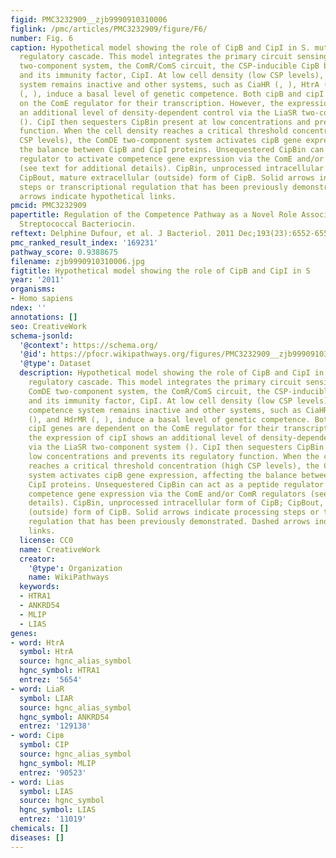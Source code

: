 ```yaml
---
figid: PMC3232909__zjb9990910310006
figlink: /pmc/articles/PMC3232909/figure/F6/
number: Fig. 6
caption: Hypothetical model showing the role of CipB and CipI in S. mutans competence
  regulatory cascade. This model integrates the primary circuit sensing CSP, the ComDE
  two-component system, the ComR/ComS circuit, the CSP-inducible CipB bacteriocin,
  and its immunity factor, CipI. At low cell density (low CSP levels), the major competence
  system remains inactive and other systems, such as CiaHR (, ), HtrA (), and HdrMR
  (, ), induce a basal level of genetic competence. Both cipB and cipI genes are dependent
  on the ComE regulator for their transcription. However, the expression of cipI shows
  an additional level of density-dependent control via the LiaSR two-component system
  (). CipI then sequesters CipBin present at low concentrations and prevents its regulatory
  function. When the cell density reaches a critical threshold concentration (high
  CSP levels), the ComDE two-component system activates cipB gene expression, affecting
  the balance between CipB and CipI proteins. Unsequestered CipBin can act as a peptide
  regulator to activate competence gene expression via the ComE and/or ComR regulators
  (see text for additional details). CipBin, unprocessed intracellular form of CipB;
  CipBout, mature extracellular (outside) form of CipB. Solid arrows indicate processing
  steps or transcriptional regulation that has been previously demonstrated. Dashed
  arrows indicate hypothetical links.
pmcid: PMC3232909
papertitle: Regulation of the Competence Pathway as a Novel Role Associated with a
  Streptococcal Bacteriocin.
reftext: Delphine Dufour, et al. J Bacteriol. 2011 Dec;193(23):6552-6559.
pmc_ranked_result_index: '169231'
pathway_score: 0.9388675
filename: zjb9990910310006.jpg
figtitle: Hypothetical model showing the role of CipB and CipI in S
year: '2011'
organisms:
- Homo sapiens
ndex: ''
annotations: []
seo: CreativeWork
schema-jsonld:
  '@context': https://schema.org/
  '@id': https://pfocr.wikipathways.org/figures/PMC3232909__zjb9990910310006.html
  '@type': Dataset
  description: Hypothetical model showing the role of CipB and CipI in S. mutans competence
    regulatory cascade. This model integrates the primary circuit sensing CSP, the
    ComDE two-component system, the ComR/ComS circuit, the CSP-inducible CipB bacteriocin,
    and its immunity factor, CipI. At low cell density (low CSP levels), the major
    competence system remains inactive and other systems, such as CiaHR (, ), HtrA
    (), and HdrMR (, ), induce a basal level of genetic competence. Both cipB and
    cipI genes are dependent on the ComE regulator for their transcription. However,
    the expression of cipI shows an additional level of density-dependent control
    via the LiaSR two-component system (). CipI then sequesters CipBin present at
    low concentrations and prevents its regulatory function. When the cell density
    reaches a critical threshold concentration (high CSP levels), the ComDE two-component
    system activates cipB gene expression, affecting the balance between CipB and
    CipI proteins. Unsequestered CipBin can act as a peptide regulator to activate
    competence gene expression via the ComE and/or ComR regulators (see text for additional
    details). CipBin, unprocessed intracellular form of CipB; CipBout, mature extracellular
    (outside) form of CipB. Solid arrows indicate processing steps or transcriptional
    regulation that has been previously demonstrated. Dashed arrows indicate hypothetical
    links.
  license: CC0
  name: CreativeWork
  creator:
    '@type': Organization
    name: WikiPathways
  keywords:
  - HTRA1
  - ANKRD54
  - MLIP
  - LIAS
genes:
- word: HtrA
  symbol: HtrA
  source: hgnc_alias_symbol
  hgnc_symbol: HTRA1
  entrez: '5654'
- word: LiaR
  symbol: LIAR
  source: hgnc_alias_symbol
  hgnc_symbol: ANKRD54
  entrez: '129138'
- word: Cipв
  symbol: CIP
  source: hgnc_alias_symbol
  hgnc_symbol: MLIP
  entrez: '90523'
- word: Lias
  symbol: LIAS
  source: hgnc_symbol
  hgnc_symbol: LIAS
  entrez: '11019'
chemicals: []
diseases: []
---
```

